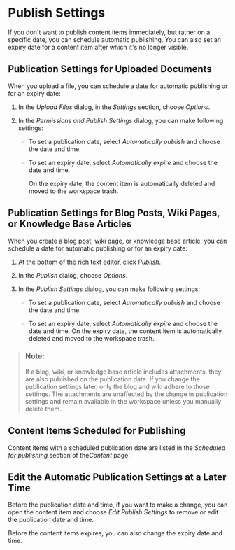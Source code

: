 <!-- loiob69d86aeb8e14887b648555ba63def00 -->

# Publish Settings

If you don't want to publish content items immediately, but rather on a specific date, you can schedule automatic publishing. You can also set an expiry date for a content item after which it's no longer visible.



<a name="loiob69d86aeb8e14887b648555ba63def00__section_xsx_ff5_pkb"/>

## Publication Settings for Uploaded Documents

When you upload a file, you can schedule a date for automatic publishing or for an expiry date:

1.  In the *Upload Files* dialog, in the *Settings* section, choose *Options*.
2.  In the *Permissions and Publish Settings* dialog, you can make following settings:

    -   To set a publication date, select *Automatically publish* and choose the date and time.

    -   To set an expiry date, select *Automatically expire* and choose the date and time.

        On the expiry date, the content item is automatically deleted and moved to the workspace trash.





<a name="loiob69d86aeb8e14887b648555ba63def00__section_s11_3f5_pkb"/>

## **Publication Settings for Blog Posts, Wiki Pages, or Knowledge Base Articles**

When you create a blog post, wiki page, or knowledge base article, you can schedule a date for automatic publishing or for an expiry date:

1.  At the bottom of the rich text editor, click *Publish*.
2.  In the *Publish* dialog, choose *Options*.
3.  In the *Publish Settings* dialog, you can make following settings:

    -   To set a publication date, select *Automatically publish* and choose the date and time.

    -   To set an expiry date, select *Automatically expire* and choose the date and time. On the expiry date, the content item is automatically deleted and moved to the workspace trash.



> ### Note:  
> If a blog, wiki, or knowledge base article includes attachments, they are also published on the publication date. If you change the publication settings later, only the blog and wiki adhere to those settings. The attachments are unaffected by the change in publication settings and remain available in the workspace unless you manually delete them.



<a name="loiob69d86aeb8e14887b648555ba63def00__section_v11_3f5_pkb"/>

## **Content Items Scheduled for Publishing**

Content items with a scheduled publication date are listed in the *Scheduled for publishing* section of the*Content* page.



<a name="loiob69d86aeb8e14887b648555ba63def00__section_u11_3f5_pkb"/>

## **Edit the Automatic Publication Settings at a Later Time**

Before the publication date and time, if you want to make a change, you can open the content item and choose *Edit Publish Settings* to remove or edit the publication date and time.

Before the content items expires, you can also change the expiry date and time.

